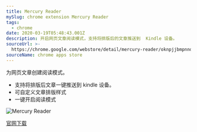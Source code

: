 ```yaml
---
title: Mercury Reader
mySlug: chrome extension Mercury Reader
tags:
  - chrome
date: 2020-03-19T05:48:43.001Z
description: 开启网页文章阅读模式，支持将排版后的文章推送到  Kindle 设备。
sourceUrl: >-
  https://chrome.google.com/webstore/detail/mercury-reader/oknpjjbmpnndlpmnhmekjpocelpnlfdi/related?hl=en
sourceName: chrome apps store
---
```

为网页文章创建阅读模式。

- 支持将排版后文章一键推送到 kindle 设备。
- 可自定义文章排版样式
- 一键开启阅读模式

![Mercury Reader](https://i.loli.net/2020/03/19/bPYVrFJBXe75UKz.png)

[官网下载](https://chrome.google.com/webstore/detail/mercury-reader/oknpjjbmpnndlpmnhmekjpocelpnlfdi/related?hl=en)